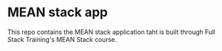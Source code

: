 # MEAN stack app

This repo contains the MEAN stack application taht is built through Full Stack Training's MEAN Stack course.
